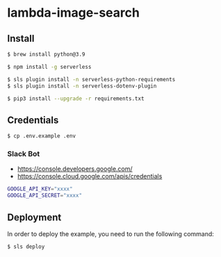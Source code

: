 # lambda-image-search

## Install

```bash
$ brew install python@3.9

$ npm install -g serverless

$ sls plugin install -n serverless-python-requirements
$ sls plugin install -n serverless-dotenv-plugin

$ pip3 install --upgrade -r requirements.txt
```

## Credentials

```bash
$ cp .env.example .env
```

### Slack Bot

* <https://console.developers.google.com/>
* <https://console.cloud.google.com/apis/credentials>

```bash
GOOGLE_API_KEY="xxxx"
GOOGLE_API_SECRET="xxxx"
```

## Deployment

In order to deploy the example, you need to run the following command:

```bash
$ sls deploy
```
